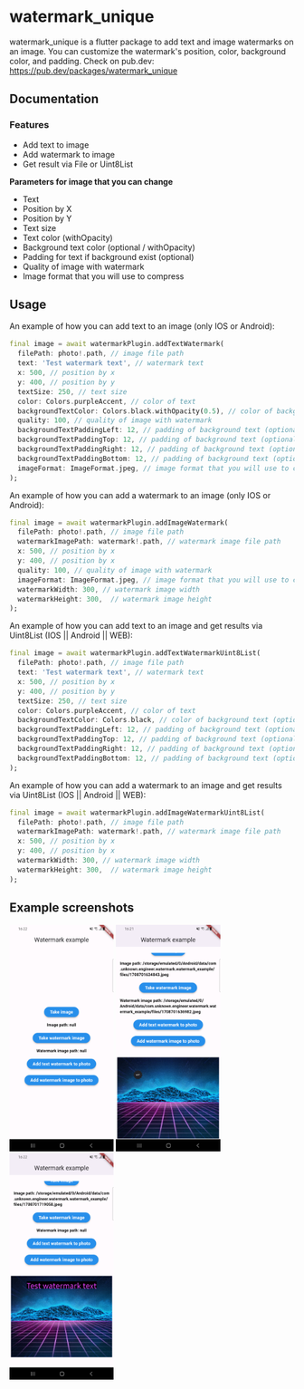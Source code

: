 # watermark_unique

watermark_unique is a flutter package to add text and image watermarks on an image. You can customize the watermark's position, color, background color, and padding.
Check on pub.dev: https://pub.dev/packages/watermark_unique

## Documentation
### Features

- Add text to image
- Add watermark to image
- Get result via File or Uint8List

**Parameters for image that you can change**

- Text
- Position by X
- Position by Y
- Text size
- Text color (withOpacity)
- Background text color (optional / withOpacity)
- Padding for text if background exist (optional)
- Quality of image with watermark
- Image format that you will use to compress

## Usage
An example of how you can add text to an image (only IOS or Android):
```dart
final image = await watermarkPlugin.addTextWatermark(
  filePath: photo!.path, // image file path
  text: 'Test watermark text', // watermark text
  x: 500, // position by x
  y: 400, // position by y
  textSize: 250, // text size
  color: Colors.purpleAccent, // color of text
  backgroundTextColor: Colors.black.withOpacity(0.5), // color of background text (optional)
  quality: 100, // quality of image with watermark
  backgroundTextPaddingLeft: 12, // padding of background text (optional)
  backgroundTextPaddingTop: 12, // padding of background text (optional)
  backgroundTextPaddingRight: 12, // padding of background text (optional)
  backgroundTextPaddingBottom: 12, // padding of background text (optional)
  imageFormat: ImageFormat.jpeg, // image format that you will use to compress
);
```

An example of how you can add a watermark to an image (only IOS or Android):
```dart
final image = await watermarkPlugin.addImageWatermark(
  filePath: photo!.path, // image file path
  watermarkImagePath: watermark!.path, // watermark image file path
  x: 500, // position by x
  y: 400, // position by x
  quality: 100, // quality of image with watermark
  imageFormat: ImageFormat.jpeg, // image format that you will use to compress
  watermarkWidth: 300, // watermark image width
  watermarkHeight: 300,  // watermark image height
);
```

An example of how you can add text to an image and get results via Uint8List (IOS || Android || WEB):
```dart
final image = await watermarkPlugin.addTextWatermarkUint8List(
  filePath: photo!.path, // image file path
  text: 'Test watermark text', // watermark text
  x: 500, // position by x
  y: 400, // position by y
  textSize: 250, // text size
  color: Colors.purpleAccent, // color of text
  backgroundTextColor: Colors.black, // color of background text (optional)
  backgroundTextPaddingLeft: 12, // padding of background text (optional)
  backgroundTextPaddingTop: 12, // padding of background text (optional)
  backgroundTextPaddingRight: 12, // padding of background text (optional)
  backgroundTextPaddingBottom: 12, // padding of background text (optional)
);
```

An example of how you can add a watermark to an image and get results via Uint8List (IOS || Android || WEB):
```dart
final image = await watermarkPlugin.addImageWatermarkUint8List(
  filePath: photo!.path, // image file path
  watermarkImagePath: watermark!.path, // watermark image file path
  x: 500, // position by x
  y: 400, // position by x
  watermarkWidth: 300, // watermark image width
  watermarkHeight: 300,  // watermark image height
);
```



## Example screenshots
<img src="https://github.com/engineer-unknown/watermark_unique/raw/main/android_example.png" height="400">
<img src="https://github.com/engineer-unknown/watermark_unique/raw/main/android_example_image_watermark.png" height="400">
<img src="https://github.com/engineer-unknown/watermark_unique/raw/main/android_example_text.png" height="400">